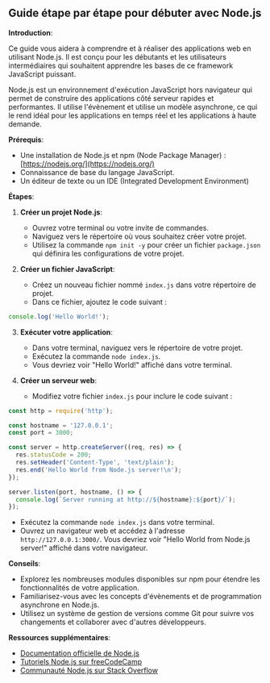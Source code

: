## Guide étape par étape pour débuter avec Node.js

**Introduction**:

Ce guide vous aidera à comprendre et à réaliser des applications web en utilisant Node.js. Il est conçu pour les débutants et les utilisateurs intermédiaires qui souhaitent apprendre les bases de ce framework JavaScript puissant.

Node.js est un environnement d'exécution JavaScript hors navigateur qui permet de construire des applications côté serveur rapides et performantes. Il utilise l'évènement et utilise un modèle asynchrone, ce qui le rend idéal pour les applications en temps réel et les applications à haute demande.

**Prérequis**:

* Une installation de Node.js et npm (Node Package Manager) : [https://nodejs.org/](https://nodejs.org/)
* Connaissance de base du langage JavaScript.
* Un éditeur de texte ou un IDE (Integrated Development Environment)

**Étapes**:

1. **Créer un projet Node.js**:
   * Ouvrez votre terminal ou votre invite de commandes.
   * Naviguez vers le répertoire où vous souhaitez créer votre projet.
   * Utilisez la commande `npm init -y` pour créer un fichier `package.json` qui définira les configurations de votre projet.

2. **Créer un fichier JavaScript**:
   * Créez un nouveau fichier nommé `index.js` dans votre répertoire de projet.
   * Dans ce fichier, ajoutez le code suivant :

 ```javascript
 console.log('Hello World!');
 ```

3. **Exécuter votre application**:
   * Dans votre terminal, naviguez vers le répertoire de votre projet.
   * Exécutez la commande `node index.js`.
   * Vous devriez voir "Hello World!" affiché dans votre terminal.

4. **Créer un serveur web**:
   * Modifiez votre fichier `index.js` pour inclure le code suivant :

 ```javascript
 const http = require('http');

 const hostname = '127.0.0.1';
 const port = 3000;

 const server = http.createServer((req, res) => {
   res.statusCode = 200;
   res.setHeader('Content-Type', 'text/plain');
   res.end('Hello World from Node.js server!\n');
 });

 server.listen(port, hostname, () => {
   console.log(`Server running at http://${hostname}:${port}/`);
 });
 ```

   * Exécutez la commande `node index.js` dans votre terminal.
   * Ouvrez un navigateur web et accédez à l'adresse `http://127.0.0.1:3000/`. Vous devriez voir "Hello World from Node.js server!" affiché dans votre navigateur.

**Conseils**:

* Explorez les nombreuses modules disponibles sur npm pour étendre les fonctionnalités de votre application.
* Familiarisez-vous avec les concepts d'évènements et de programmation asynchrone en Node.js.
* Utilisez un système de gestion de versions comme Git pour suivre vos changements et collaborer avec d'autres développeurs.

**Ressources supplémentaires**:

* [Documentation officielle de Node.js](https://nodejs.org/en/docs/)
* [Tutoriels Node.js sur freeCodeCamp](https://www.freecodecamp.org/news/learn-node-js/)
* [Communauté Node.js sur Stack Overflow](https://stackoverflow.com/questions/tagged/node.js)



